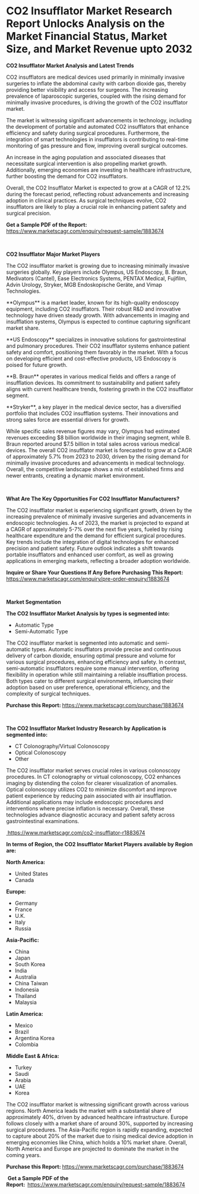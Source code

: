 <p><h1>CO2 Insufflator Market Research Report Unlocks Analysis on the Market Financial Status, Market Size, and Market Revenue upto 2032</h1></p><p><strong>CO2 Insufflator Market Analysis and Latest Trends</strong></p>
<p><p>CO2 insufflators are medical devices used primarily in minimally invasive surgeries to inflate the abdominal cavity with carbon dioxide gas, thereby providing better visibility and access for surgeons. The increasing prevalence of laparoscopic surgeries, coupled with the rising demand for minimally invasive procedures, is driving the growth of the CO2 insufflator market. </p><p>The market is witnessing significant advancements in technology, including the development of portable and automated CO2 insufflators that enhance efficiency and safety during surgical procedures. Furthermore, the integration of smart technologies in insufflators is contributing to real-time monitoring of gas pressure and flow, improving overall surgical outcomes.</p><p>An increase in the aging population and associated diseases that necessitate surgical intervention is also propelling market growth. Additionally, emerging economies are investing in healthcare infrastructure, further boosting the demand for CO2 insufflators. </p><p>Overall, the CO2 Insufflator Market is expected to grow at a CAGR of 12.2% during the forecast period, reflecting robust advancements and increasing adoption in clinical practices. As surgical techniques evolve, CO2 insufflators are likely to play a crucial role in enhancing patient safety and surgical precision.</p></p>
<p><strong>Get a Sample PDF of the Report:&nbsp;</strong> <a href="https://www.marketscagr.com/enquiry/request-sample/1883674?utm_campaign=3457&utm_medium=2&utm_source=Github&utm_content=ia&utm_term=13042025&utm_id=co2-insufflator">https://www.marketscagr.com/enquiry/request-sample/1883674</a></p>
<p>&nbsp;</p>
<p><strong>CO2 Insufflator Major Market Players</strong></p>
<p><p>The CO2 insufflator market is growing due to increasing minimally invasive surgeries globally. Key players include Olympus, US Endoscopy, B. Braun, Medivators (Cantel), Ease Electronics Systems, PENTAX Medical, Fujifilm, Advin Urology, Stryker, MGB Endoskopische Geräte, and Vimap Technologies. </p><p>**Olympus** is a market leader, known for its high-quality endoscopy equipment, including CO2 insufflators. Their robust R&D and innovative technology have driven steady growth. With advancements in imaging and insufflation systems, Olympus is expected to continue capturing significant market share.</p><p>**US Endoscopy** specializes in innovative solutions for gastrointestinal and pulmonary procedures. Their CO2 insufflator systems enhance patient safety and comfort, positioning them favorably in the market. With a focus on developing efficient and cost-effective products, US Endoscopy is poised for future growth.</p><p>**B. Braun** operates in various medical fields and offers a range of insufflation devices. Its commitment to sustainability and patient safety aligns with current healthcare trends, fostering growth in the CO2 insufflator segment.</p><p>**Stryker**, a key player in the medical device sector, has a diversified portfolio that includes CO2 insufflation systems. Their innovations and strong sales force are essential drivers for growth. </p><p>While specific sales revenue figures may vary, Olympus had estimated revenues exceeding $8 billion worldwide in their imaging segment, while B. Braun reported around $7.5 billion in total sales across various medical devices. The overall CO2 insufflator market is forecasted to grow at a CAGR of approximately 5.7% from 2023 to 2030, driven by the rising demand for minimally invasive procedures and advancements in medical technology. Overall, the competitive landscape shows a mix of established firms and newer entrants, creating a dynamic market environment.</p></p>
<p>&nbsp;</p>
<p><strong>What Are The Key Opportunities For CO2 Insufflator Manufacturers?</strong></p>
<p><p>The CO2 insufflator market is experiencing significant growth, driven by the increasing prevalence of minimally invasive surgeries and advancements in endoscopic technologies. As of 2023, the market is projected to expand at a CAGR of approximately 5-7% over the next five years, fueled by rising healthcare expenditure and the demand for efficient surgical procedures. Key trends include the integration of digital technologies for enhanced precision and patient safety. Future outlook indicates a shift towards portable insufflators and enhanced user comfort, as well as growing applications in emerging markets, reflecting a broader adoption worldwide.</p></p>
<p><strong>Inquire or Share Your Questions If Any Before Purchasing This Report:</strong> <a href="https://www.marketscagr.com/enquiry/pre-order-enquiry/1883674?utm_campaign=3457&utm_medium=2&utm_source=Github&utm_content=ia&utm_term=13042025&utm_id=co2-insufflator">https://www.marketscagr.com/enquiry/pre-order-enquiry/1883674</a></p>
<p>&nbsp;</p>
<p><strong>Market Segmentation</strong></p>
<p><strong>The CO2 Insufflator Market Analysis by types is segmented into:</strong></p>
<p><ul><li>Automatic Type</li><li>Semi-Automatic Type</li></ul></p>
<p><p>The CO2 insufflator market is segmented into automatic and semi-automatic types. Automatic insufflators provide precise and continuous delivery of carbon dioxide, ensuring optimal pressure and volume for various surgical procedures, enhancing efficiency and safety. In contrast, semi-automatic insufflators require some manual intervention, offering flexibility in operation while still maintaining a reliable insufflation process. Both types cater to different surgical environments, influencing their adoption based on user preference, operational efficiency, and the complexity of surgical techniques.</p></p>
<p><strong>Purchase this Report:&nbsp;</strong><a href="https://www.marketscagr.com/purchase/1883674?utm_campaign=3457&utm_medium=2&utm_source=Github&utm_content=ia&utm_term=13042025&utm_id=co2-insufflator">https://www.marketscagr.com/purchase/1883674</a></p>
<p>&nbsp;</p>
<p><strong>The CO2 Insufflator Market Industry Research by Application is segmented into:</strong></p>
<p><ul><li>CT Colonography/Virtual Colonoscopy</li><li>Optical Colonoscopy</li><li>Other</li></ul></p>
<p><p>The CO2 insufflator market serves crucial roles in various colonoscopy procedures. In CT colonography or virtual colonoscopy, CO2 enhances imaging by distending the colon for clearer visualization of anomalies. Optical colonoscopy utilizes CO2 to minimize discomfort and improve patient experience by reducing pain associated with air insufflation. Additional applications may include endoscopic procedures and interventions where precise inflation is necessary. Overall, these technologies advance diagnostic accuracy and patient safety across gastrointestinal examinations.</p></p>
<p><a href="https://www.marketscagr.com/co2-insufflator-r1883674?utm_campaign=3457&utm_medium=2&utm_source=Github&utm_content=ia&utm_term=13042025&utm_id=co2-insufflator">&nbsp;https://www.marketscagr.com/co2-insufflator-r1883674</a></p>
<p><strong>In terms of Region, the CO2 Insufflator Market Players available by Region are:</strong></p>
<p>
    <p> <strong> North America: </strong>
        <ul>
            <li>United States</li>
            <li>Canada</li>
        </ul>
        </p> 
    <p> <strong> Europe: </strong>
        <ul>
            <li>Germany</li>
            <li>France</li>
            <li>U.K.</li>
            <li>Italy</li>
            <li>Russia</li>
        </ul>
        </p> 
    <p> <strong> Asia-Pacific: </strong>
        <ul>
            <li>China</li>
            <li>Japan</li>
            <li>South Korea</li>
            <li>India</li>
            <li>Australia</li>
            <li>China Taiwan</li>
            <li>Indonesia</li>
            <li>Thailand</li>
            <li>Malaysia</li>
        </ul>
        </p> 
    <p> <strong> Latin America: </strong>
        <ul>
            <li>Mexico</li>
            <li>Brazil</li>
            <li>Argentina Korea</li>
            <li>Colombia</li>
        </ul>
        </p> 
    <p> <strong> Middle East & Africa: </strong>
        <ul>
            <li>Turkey</li>
            <li>Saudi</li>
            <li>Arabia</li>
            <li>UAE</li>
            <li>Korea</li>
        </ul>
    </p>
    </p>
<p><p>The CO2 insufflator market is witnessing significant growth across various regions. North America leads the market with a substantial share of approximately 40%, driven by advanced healthcare infrastructure. Europe follows closely with a market share of around 30%, supported by increasing surgical procedures. The Asia-Pacific region is rapidly expanding, expected to capture about 20% of the market due to rising medical device adoption in emerging economies like China, which holds a 10% market share. Overall, North America and Europe are projected to dominate the market in the coming years.</p></p>
<p><strong>Purchase this Report: </strong><a href="https://www.marketscagr.com/purchase/1883674?utm_campaign=3457&utm_medium=2&utm_source=Github&utm_content=ia&utm_term=13042025&utm_id=co2-insufflator">https://www.marketscagr.com/purchase/1883674</a></p>
<p>&nbsp;<strong>Get a Sample PDF of the Report:&nbsp;&nbsp;</strong><a href="https://www.marketscagr.com/enquiry/request-sample/1883674?utm_campaign=3457&utm_medium=2&utm_source=Github&utm_content=ia&utm_term=13042025&utm_id=co2-insufflator">https://www.marketscagr.com/enquiry/request-sample/1883674</a></p>
<p><strong></strong></p>
<p><p></p><p></p><p></p></p>